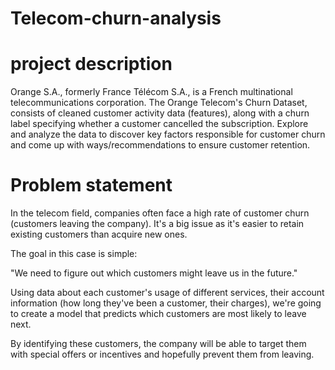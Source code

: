 # Telecom-churn-analysis


# project description
Orange S.A., formerly France Télécom S.A., is a French multinational telecommunications corporation. The Orange Telecom's Churn Dataset, consists of cleaned customer activity data (features), along with a churn label specifying whether a customer cancelled the subscription. Explore and analyze the data to discover key factors responsible for customer churn and come up with ways/recommendations to ensure customer retention.


# Problem statement
In the telecom field, companies often face a high rate of customer churn (customers leaving the company). It's a big issue as it's easier to retain existing customers than acquire new ones.

The goal in this case is simple:

"We need to figure out which customers might leave us in the future."

Using data about each customer's usage of different services, their account information (how long they've been a customer, their charges), we're going to create a model that predicts which customers are most likely to leave next.

By identifying these customers, the company will be able to target them with special offers or incentives and hopefully prevent them from leaving.
